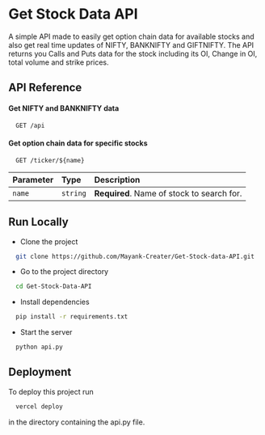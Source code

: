 
# Get Stock Data API

A simple API made to easily get option chain data for available stocks and also get real time updates of NIFTY, BANKNIFTY and GIFTNIFTY.
The API returns you Calls and Puts data for the stock including its OI, Change in OI, total volume and strike prices.


## API Reference

#### Get NIFTY and BANKNIFTY data

```http
  GET /api
```

#### Get option chain data for specific stocks

```http
  GET /ticker/${name}
```

| Parameter | Type     | Description                       |
| :-------- | :------- | :-------------------------------- |
| `name`      | `string` | **Required**. Name of stock to search for. |


## Run Locally

- Clone the project

```bash
  git clone https://github.com/Mayank-Creater/Get-Stock-data-API.git
```

- Go to the project directory

```bash
  cd Get-Stock-Data-API
```

- Install dependencies

```bash
  pip install -r requirements.txt
```

- Start the server

```bash
  python api.py
```


## Deployment

To deploy this project run

```bash
  vercel deploy
```
in the directory containing the api.py file.

